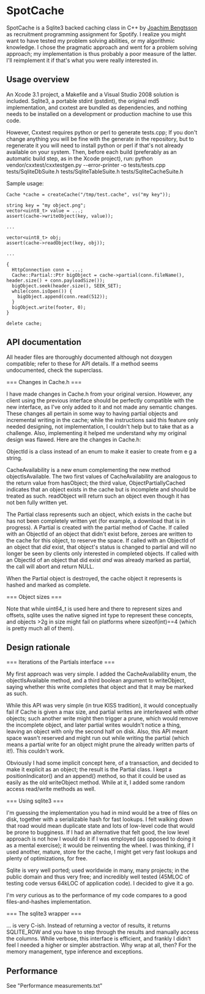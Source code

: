 SpotCache
========================

SpotCache is a Sqlite3 backed caching class in C++ by [Joachim Bengtsson](mailto:joachimb@gmail.com) as recruitment programming assignment for Spotify. I realize you might want to have tested my problem solving abilities, or my algorithmic knowledge. I chose the pragmatic approach and went for a problem solving approach; my implementation is thus probably a poor measure of the latter. I'll reimplement it if that's what you were really interested in.

Usage overview
-------------------
An Xcode 3.1 project, a Makefile and a Visual Studio 2008 solution is included. Sqlite3, a portable stdint (pstdint), the original md5 implementation, and cxxtest are bundled as dependencies, and nothing needs to be installed on a development or production machine to use this code.

However, Cxxtest requires python or perl to generate tests.cpp; If you don't change anything you will be fine with the generate in the repository, but to regenerate it you will need to install python or perl if that's not already available on your system. Then, before each build (preferably as an automatic build step, as in the Xcode project), run:
	python vendor/cxxtest/cxxtestgen.py --error-printer -o tests/tests.cpp \
	tests/SqliteDbSuite.h tests/SqliteTableSuite.h tests/SqliteCacheSuite.h



Sample usage:

	Cache *cache = createCache("/tmp/test.cache", vs("my key"));
	
	string key = "my object.png";
	vector<uint8_t> value = ...;
	assert(cache->writeObject(key, value));
	
	...
	
	vector<uint8_t> obj;
	assert(cache->readObject(key, obj));
	
	...
	
	{
	  HttpConnection conn = ...;
	  Cache::Partial::Ptr bigObject = cache->partial(conn.fileName(), header.size() + conn.payloadSize());
	  bigObject.seek(header.size(), SEEK_SET);
	  while(conn.isOpen()) {
	    bigObject.append(conn.read(512));
	  }
	  bigObject.write(footer, 0);
	}
	
	delete cache;


API documentation
-------------------
All header files are thoroughly documented although not doxygen compatible; refer to these for API details. If a method seems undocumented, check the superclass.

=== Changes in Cache.h ===

I have made changes in Cache.h from your original version. However, any client using the previous interface should be perfectly compatible with the new interface, as I've only added to it and not made any semantic changes. These changes all pertain in some way to having partial objects and incremental writing in the cache; while the instructions said this feature only needed designing, not implementation, I couldn't help but to take that as a challenge. Also, implementing it helped me understand why my original design was flawed. Here are the changes in Cache.h:

ObjectId is a class instead of an enum to make it easier to create from e g a string.

CacheAvailability is a new enum complementing the new method objectIsAvailable. The two first values of CacheAvailability are analogous to the return value from hasObject; the third value, ObjectPartiallyCached indicates that an object exists in the cache but is incomplete and should be treated as such. readObject will  return such an object even though it has not ben fully written yet.

The Partial class represents such an object, which exists in the cache but has not been completely written yet (for example, a download that is in progress). A Partial is created with the partial method of Cache. If called with an ObjectId of an object that didn't exist before, zeroes are written to the cache for this object, to reserve the space. If called with an ObjectId of an object that *did* exist, that object's status is changed to partial and will no longer be seen by clients only interested in completed objects. If called with an ObjectId of an object that did exist *and* was already marked as partial, the call will abort and return NULL.

When the Partial object is destroyed, the cache object it represents is hashed and marked as complete.

=== Object sizes ===

Note that while uint64_t is used here and there to represent sizes and offsets, sqlite uses the native signed int type to represent these concepts, and objects >2g in size might fail on platforms where sizeof(int)==4 (which is pretty much all of them).

Design rationale
-------------------
=== Iterations of the Partials interface ===

My first approach was very simple. I added the CacheAvailability enum, the objectIsAvailable method, and a third boolean argument to writeObject, saying whether this write completes that object and that it may be marked as such.

While this API was very simple (in true KISS tradition), it would conceptually fail if Cache is given a max size, and partial writes are interleaved with other objects; such another write might then trigger a prune, which would remove the incomplete object, and later partial writes wouldn't notice a thing, leaving an object with only the second half on disk. Also, this API meant space wasn't reserved and might run out while writing the partial (which means a partial write for an object might prune the already written parts of it!). This couldn't work.

Obviously I had some implicit concept here, of a transaction, and decided to make it explicit as an object; the result is the Partial class. I kept a positionIndicator() and an append() method, so that it could be used as easily as the old writeObject method. While at it, I added some random access read/write methods as well.

=== Using sqlite3 ===

I'm guessing the implementation you had in mind would be a tree of files on disk, together with a serializable hash for fast lookups. I felt walking down that road would mean duplicate state and lots of low-level code that would be prone to bugginess. If I had an alternative that felt good, the low level approach is not how I would do it if I was employed (as opposed to doing it as a mental exercise); it would be reinventing the wheel. I was thinking, if I used another, mature, store for the cache, I might get very fast lookups and plenty of optimizations, for free.

Sqlite is very well ported; used worldwide in many, many projects; in the public domain and thus very free; and incredibly well tested (45MLOC of testing code versus 64kLOC of application code). I decided to give it a go.

I'm *very* curious as to the performance of my code compares to a good files-and-hashes implementation.

=== The sqlite3 wrapper ===

... is very C-ish. Instead of returning a vector of results, it returns SQLITE_ROW and you have to step through the results and manually access the columns. While verbose, this interface is efficient, and frankly I didn't feel I needed a higher or simpler abstraction. Why wrap at all, then? For the memory management, type inference and exceptions.

Performance
-------------------
See "Performance measurements.txt"
